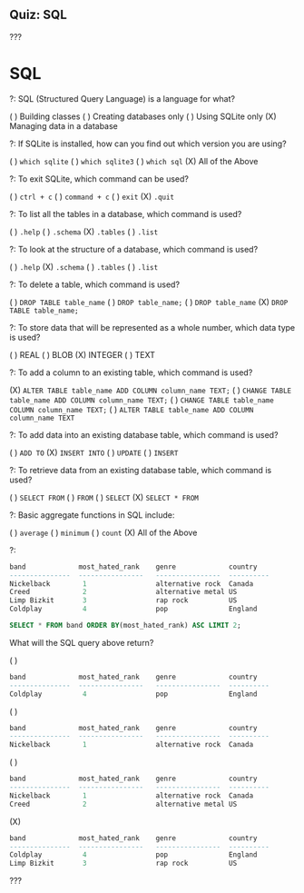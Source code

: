 ## Quiz: SQL

???

# SQL

?: SQL (Structured Query Language) is a language for what?

( ) Building classes ( ) Creating databases only ( ) Using SQLite only (X) Managing data in a database

?: If SQLite is installed, how can you find out which version you are using?

( ) `which sqlite` ( ) `which sqlite3` ( ) `which sql` (X) All of the Above

?: To exit SQLite, which command can be used?

( ) `ctrl + c` ( ) `command + c` ( ) `exit` (X) `.quit`

?: To list all the tables in a database, which command is used?

( ) `.help` ( ) `.schema` (X) `.tables` ( ) `.list`

?: To look at the structure of a database, which command is used?

( ) `.help` (X) `.schema` ( ) `.tables` ( ) `.list`

?: To delete a table, which command is used?

( ) `DROP TABLE table_name` ( ) `DROP table_name;`  ( ) `DROP table_name` (X) `DROP TABLE table_name;`

?: To store data that will be represented as a whole number, which data type is used?

( ) REAL ( ) BLOB (X) INTEGER ( ) TEXT

?: To add a column to an existing table, which command is used?

(X) `ALTER TABLE table_name ADD COLUMN column_name TEXT;` ( ) `CHANGE TABLE table_name ADD COLUMN column_name TEXT;` ( ) `CHANGE TABLE table_name COLUMN column_name TEXT;` ( ) `ALTER TABLE table_name ADD COLUMN column_name TEXT`

?: To add data into an existing database table, which command is used?

( ) `ADD TO` (X) `INSERT INTO` ( ) `UPDATE` ( ) `INSERT`

?: To retrieve data from an existing database table, which command is used?

( ) `SELECT FROM` ( ) `FROM` ( ) `SELECT` (X) `SELECT * FROM`

?: Basic aggregate functions in SQL include:

( ) `average` ( ) `minimum` ( ) `count` (X) All of the Above

?:

```sql
band             most_hated_rank    genre             country
---------------  ----------------   ----------------  ----------
Nickelback        1                 alternative rock  Canada
Creed             2                 alternative metal US
Limp Bizkit       3                 rap rock          US
Coldplay          4                 pop               England
```

```sql
SELECT * FROM band ORDER BY(most_hated_rank) ASC LIMIT 2;
```

What will the SQL query above return?

( )
```sql
band             most_hated_rank    genre             country
---------------  ----------------   ----------------  ----------
Coldplay          4                 pop               England
```
( )
```sql
band             most_hated_rank    genre             country
---------------  ----------------   ----------------  ----------
Nickelback        1                 alternative rock  Canada
```
( )
```sql
band             most_hated_rank    genre             country
---------------  ----------------   ----------------  ----------
Nickelback        1                 alternative rock  Canada
Creed             2                 alternative metal US
```
(X)
```sql
band             most_hated_rank    genre             country
---------------  ----------------   ----------------  ----------
Coldplay          4                 pop               England
Limp Bizkit       3                 rap rock          US
```

???
